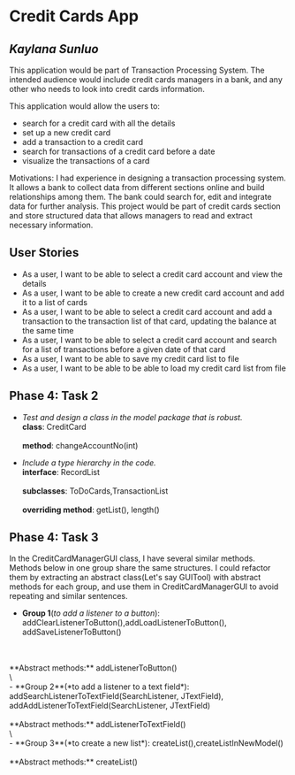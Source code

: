 # Credit Cards App

## *Kaylana Sunluo*
<p>This application would be part of Transaction Processing System. The intended audience 
would include credit cards managers in a bank, and any other who needs to look into credit
cards information.</p>

This application would allow the users to:</br>
* search for a credit card with all the details
* set up a new credit card
* add a transaction to a credit card
* search for transactions of a credit card before a date
* visualize the transactions of a card


<p>Motivations: I had experience in designing a transaction processing system. It 
allows a bank to collect data from different sections online and 
build relationships among them. The bank could search for, edit and 
integrate data for further analysis. This project would be part of 
credit cards section and store structured data that allows managers to 
read and extract necessary information.</p>




## User Stories

- As a user, I want to be able to select a credit card account and view the details 
- As a user, I want to be able to create a new credit card account and add it to a list of cards
- As a user, I want to be able to select a credit card account and 
add a transaction to the transaction list of that card, updating the balance at the same time
- As a user, I want to be able to select a credit card account and 
search for a list of transactions before a given date of that card
- As a user, I want to be able to save my credit card list to file
- As a user, I want to be able to be able to load my credit card list from file</p>
 
## Phase 4: Task 2

- *Test and design a class in the model package that is robust.* 
<br> **class**: CreditCard </br>
<br>**method**: changeAccountNo(int)</br>

- *Include a type hierarchy in the code.*
<br> **interface**: RecordList</br>
<br> **subclasses**: ToDoCards,TransactionList </br>
<br>**overriding method**: getList(), length()</br>

## Phase 4: Task 3
In the CreditCardManagerGUI class, I have several similar methods.
Methods below in one group share the same structures. I could refactor them 
by extracting an abstract class(Let's say GUITool) with abstract methods for 
each group, and use them in CreditCardManagerGUI to avoid repeating and similar sentences.
<br>
- **Group 1**(*to add a listener to a button*):
addClearListenerToButton(),addLoadListenerToButton(), addSaveListenerToButton()
</br>
<br>
**Abstract methods:** addListenerToButton()
</br>\
<br>
- **Group 2**(*to add a listener to a text field*):
addSearchListenerToTextField(SearchListener, JTextField), addAddListenerToTextField(SearchListener, JTextField)
</br>
<br>
**Abstract methods:** addListenerToTextField()
</br>\
<br>
- **Group 3**(*to create a new list*):
createList(),createListInNewModel()
</br>
<br>
**Abstract methods:** createList()
</br>

